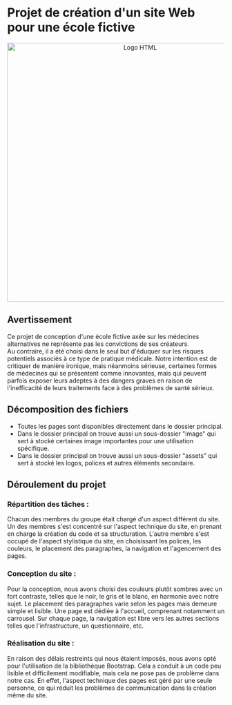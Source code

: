 # Projet de création d'un site Web pour une école fictive  

<p align="center">
    <img src="https://upload.wikimedia.org/wikipedia/commons/6/61/HTML5_logo_and_wordmark.svg" alt="Logo HTML" style="width:600px;height:600px;">
</p>  

## Avertissement    
Ce projet de conception d'une école fictive axée sur les médecines alternatives ne représente pas les convictions de ses créateurs.  
Au contraire, il a été choisi dans le seul but d'éduquer sur les risques potentiels associés à ce type de pratique médicale.  Notre intention est de critiquer de manière ironique, mais néanmoins sérieuse, certaines formes de médecines qui se présentent comme innovantes, mais qui peuvent parfois  exposer leurs adeptes à des dangers graves en raison de l'inefficacité de leurs traitements face à des problèmes de santé sérieux.  

## Décomposition des fichiers    
* Toutes les pages sont disponibles directement dans le dossier principal.  
* Dans le dossier principal on trouve aussi un sous-dossier "image" qui sert à stocké certaines image importantes pour une utilisation spécifique.  
* Dans le dossier principal on trouve aussi un sous-dossier "assets" qui sert à stocké les logos, polices et autres éléments secondaire.  

## Déroulement du projet   

### Répartition des tâches :    
Chacun des membres du groupe était chargé d'un aspect différent du site. Un des membres s'est concentré sur l'aspect technique du site, en prenant en charge la création du code et sa structuration. L'autre membre s'est occupé de l'aspect stylistique du site, en choisissant les polices, les couleurs, le placement des paragraphes, la navigation et l'agencement des pages. 

### Conception du site :  
Pour la conception, nous avons choisi des couleurs plutôt sombres avec un fort contraste, telles que le noir, le gris et le blanc, en harmonie avec notre sujet. Le placement des paragraphes varie selon les pages mais demeure simple et lisible. Une page est dédiée à l'accueil, comprenant notamment un carrousel. Sur chaque page, la navigation est libre vers les autres sections telles que l'infrastructure, un questionnaire, etc.  

### Réalisation du site :   
En raison des délais restreints qui nous étaient imposés, nous avons opté pour l'utilisation de la bibliothèque Bootstrap. Cela a conduit à un code peu lisible et difficilement modifiable, mais cela ne pose pas de problème dans notre cas. En effet, l'aspect technique des pages est géré par une seule personne, ce qui réduit les problèmes de communication dans la création même du site.  
